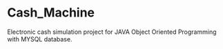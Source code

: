 # Cash_Machine
 Electronic cash simulation project for JAVA Object Oriented Programming with MYSQL database.
